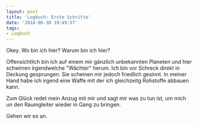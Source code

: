 ```yaml
---
layout: post
title: 'Logbuch: Erste Schritte'
date: '2018-06-30 19:49:57'
tags: 
- Logbuch
---
```


Okey. Wo bin ich hier?
Warum bin ich hier?

Offensichtlich bin ich auf einem mir gänzlich unbekannten Planeten und hier schwirren irgendwelche "Wächter" herum. Ich bin vor Schreck direkt in Deckung gesprungen. Sie scheinen mir jedoch friedlich gesinnt. In meiner Hand habe ich irgend eine Waffe mit der ich gleichzeitg Rohstoffe abbauen kann. 

Zum Glück redet mein Anzug mit mir und sagt mir was zu tun ist, um mich un den Raumgleiter wieder in Gang zu bringen. 

Gehen wir es an.
